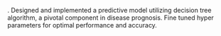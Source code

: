 .  Designed and implemented a predictive model utilizing decision tree algorithm, a pivotal component in disease prognosis. Fine tuned hyper parameters for optimal performance and accuracy.
